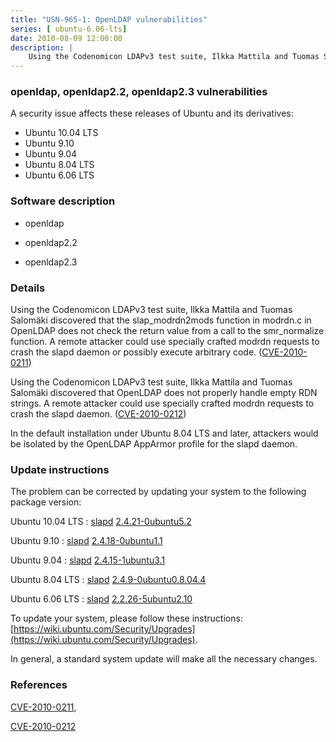 ```yaml
---
title: "USN-965-1: OpenLDAP vulnerabilities"
series: [ ubuntu-6.06-lts]
date: 2010-08-09 12:00:00
description: |
    Using the Codenomicon LDAPv3 test suite, Ilkka Mattila and Tuomas Salomäki discovered that the slap_modrdn2mods function in modrdn.c in OpenLDAP does not check the return value from a call to the smr_normalize function. A remote attacker could use specially crafted modrdn requests to crash the slapd daemon or possibly execute arbitrary code. ([CVE-2010-0211](http://people.ubuntu.com/~ubuntu-security/cve/CVE-2010-0211))
--- 
```

 
 


### openldap, openldap2.2, openldap2.3 vulnerabilities

A security issue affects these releases of Ubuntu and its derivatives:

* Ubuntu 10.04 LTS
* Ubuntu 9.10
* Ubuntu 9.04
* Ubuntu 8.04 LTS
* Ubuntu 6.06 LTS

### Software description

* openldap 

* openldap2.2 

* openldap2.3 

### Details

Using the Codenomicon LDAPv3 test suite, Ilkka Mattila and Tuomas Salomäki discovered that the slap_modrdn2mods function in modrdn.c in OpenLDAP does not check the return value from a call to the smr_normalize function. A remote attacker could use specially crafted modrdn requests to crash the slapd daemon or possibly execute arbitrary code. ([CVE-2010-0211](http://people.ubuntu.com/~ubuntu-security/cve/CVE-2010-0211))

Using the Codenomicon LDAPv3 test suite, Ilkka Mattila and Tuomas Salomäki discovered that OpenLDAP does not properly handle empty RDN strings. A remote attacker could use specially crafted modrdn requests to crash the slapd daemon. ([CVE-2010-0212](http://people.ubuntu.com/~ubuntu-security/cve/CVE-2010-0212))

In the default installation under Ubuntu 8.04 LTS and later, attackers would be isolated by the OpenLDAP AppArmor profile for the slapd daemon. 

### Update instructions

The problem can be corrected by updating your system to the following package version:

Ubuntu 10.04 LTS
 : [slapd](https://launchpad.net/ubuntu/+source/openldap) <span> [2.4.21-0ubuntu5.2](https://launchpad.net/ubuntu/+source/openldap/2.4.21-0ubuntu5.2) </span> 

Ubuntu 9.10
 : [slapd](https://launchpad.net/ubuntu/+source/openldap) <span> [2.4.18-0ubuntu1.1](https://launchpad.net/ubuntu/+source/openldap/2.4.18-0ubuntu1.1) </span> 

Ubuntu 9.04
 : [slapd](https://launchpad.net/ubuntu/+source/openldap) <span> [2.4.15-1ubuntu3.1](https://launchpad.net/ubuntu/+source/openldap/2.4.15-1ubuntu3.1) </span> 

Ubuntu 8.04 LTS
 : [slapd](https://launchpad.net/ubuntu/+source/openldap2.3) <span> [2.4.9-0ubuntu0.8.04.4](https://launchpad.net/ubuntu/+source/openldap2.3/2.4.9-0ubuntu0.8.04.4) </span> 

Ubuntu 6.06 LTS
 : [slapd](https://launchpad.net/ubuntu/+source/openldap2.2) <span> [2.2.26-5ubuntu2.10](https://launchpad.net/ubuntu/+source/openldap2.2/2.2.26-5ubuntu2.10) </span> 

To update your system, please follow these instructions: [https://wiki.ubuntu.com/Security/Upgrades](https://wiki.ubuntu.com/Security/Upgrades).

In general, a standard system update will make all the necessary changes. 

### References

 
 [CVE-2010-0211](http://people.ubuntu.com/~ubuntu-security/cve/CVE-2010-0211), 

 [CVE-2010-0212](http://people.ubuntu.com/~ubuntu-security/cve/CVE-2010-0212)
 

